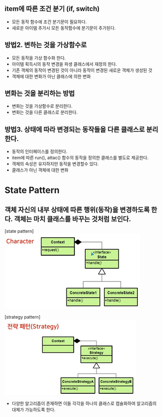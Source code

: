 ## item에 따른 조건 분기 (if, switch)
- 모든 동작 함수에 조건 분기문이 필요하다.
- 새로운 아이템 추가시 모든 동작함수에 분기문이 추가된다.

## 방법2. 변하는 것을 가상함수로
- 모든 동작을 가상 함수화 한다.
- 아이템 획득시의 동작 변경을 파생 클래스에서 재정의 한다.
- 기존 객체의 동작이 변경된 것이 아니라 동작이 변경된 새로운 객체가 생성된 것
- 객체에 대한 변화가 아닌 클래스에 의한 변화

## 변화는 것을 분리하는 방법
- 변화는 것을 가상함수로 분리한다.
- 변화는 것을 다른 클래스로 분리한다.

## 방법3. 상태에 따라 변경되는 동작들을 다른 클래스로 분리한다.
- 동작의 인터페이스를 정의한다.
- item에 따른 run(), attac() 함수의 동작을 정의한 클래스를 별도로 제공한다.
- 객체의 속성은 유지하지만 동작을 변경할수 있다.
- 클래스가 아닌 객체에 대한 변화


# State Pattern
## 객체 자신의 내부 상태에 따른 행위(동작)을 변경하도록 한다. 객체는 마치 클래스를 바꾸는 것처럼 보인다.

[state pattern]
![](../img/8-02.png)

[strategy pattern]
![](../img/8-02-1.png)

- 다양한 알고리즘이 존재하면 이들 각각을 하나의 클래스로 캡슐화하여 알고리즘의 대체가 가능하도록 한다.





